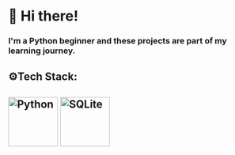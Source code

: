 <h1>👋 Hi there!</h1>

<h3> I'm a Python beginner and these projects are part of my learning journey.<h3>
 
 

<h2>⚙️Tech Stack:<h2>
<div align="left"
  <a href="https://www.python.org">
    <img src="https://img.shields.io/badge/Python-3776AB?style=for-the-badge&logo=python&logoColor=white" alt="Python" width="100" height="100">

  <a href="https://www.sqlite.org">
    <img src="https://img.shields.io/badge/SQLite-003B57?style=for-the-badge&logo=sqlite&logoColor=white" alt="SQLite" width="100" height="100">
  </a>
</div
